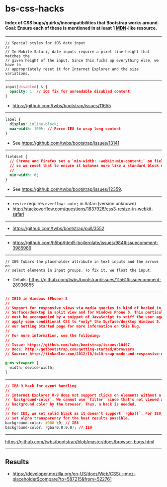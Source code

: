 bs-css-hacks
============
#### Index of CSS bugs/quirks/incompatibilities that Bootstrap works around.<br>Goal: Ensure each of these is mentioned in at least 1 [MDN](https://developer.mozilla.org/en-US/docs/Web)-like resource.

---
```
// Special styles for iOS date input
//
// In Mobile Safari, date inputs require a pixel line-height that matches the
// given height of the input. Since this fucks up everything else, we have to
// appropriately reset it for Internet Explorer and the size variations.
```
---
```css
input[disabled] & {
  opacity: 1; // iOS fix for unreadable disabled content
}
```
* https://github.com/twbs/bootstrap/issues/11655

---
```css
label {
  display: inline-block;
  max-width: 100%; // Force IE8 to wrap long content
}
```
* See https://github.com/twbs/bootstrap/issues/13141

---
```css
fieldset {
  // Chrome and Firefox set a `min-width: -webkit-min-content;` on fieldsets,
  // so we reset that to ensure it behaves more like a standard block element.
  // 
  min-width: 0;
}
```
* See https://github.com/twbs/bootstrap/issues/12359.

---
* `resize` requires `overflow: auto;` in Safari (version unknown)
* http://stackoverflow.com/questions/1837926/css3-resize-in-webkit-safari

---
* https://github.com/twbs/bootstrap/pull/3552

---
* https://github.com/h5bp/html5-boilerplate/issues/984#issuecomment-3985989

---
```
// IE9 fubars the placeholder attribute in text inputs and the arrows on
// select elements in input groups. To fix it, we float the input.
```
* Details: https://github.com/twbs/bootstrap/issues/11561#issuecomment-28936855

---
```css
// IE10 in Windows (Phone) 8
//
// Support for responsive views via media queries is kind of borked in IE10, for
// Surface/desktop in split view and for Windows Phone 8. This particular fix
// must be accompanied by a snippet of JavaScript to sniff the user agent and
// apply some conditional CSS to *only* the Surface/desktop Windows 8. Look at
// our Getting Started page for more information on this bug.
//
// For more information, see the following:
//
// Issue: https://github.com/twbs/bootstrap/issues/10497
// Docs: http://getbootstrap.com/getting-started/#browsers
// Source: http://timkadlec.com/2012/10/ie10-snap-mode-and-responsive-design/

@-ms-viewport {
  width: device-width;
}
```
---
```css
// IE8-9 hack for event handling
//
// Internet Explorer 8-9 does not support clicks on elements without a set
// `background-color`. We cannot use `filter` since that's not viewed as a
// background color by the browser. Thus, a hack is needed.
//
// For IE8, we set solid black as it doesn't support `rgba()`. For IE9, we
// set alpha transparency for the best results possible.
background-color: #000 \9; // IE8
background-color: rgba(0,0,0,0); // IE9
```

---
https://github.com/twbs/bootstrap/blob/master/docs/browser-bugs.html

---
## Results

* https://developer.mozilla.org/en-US/docs/Web/CSS/::-moz-placeholder$compare?to=587215&from=522761
